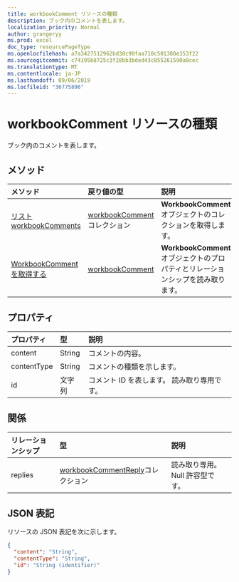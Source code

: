 ```yaml
---
title: workbookComment リソースの種類
description: ブック内のコメントを表します。
localization_priority: Normal
author: grangeryy
ms.prod: excel
doc_type: resourcePageType
ms.openlocfilehash: a7a3427512962bd38c90faa710c501380e353f22
ms.sourcegitcommit: c74195b8725c3f28bb3bded43c855261590a0cec
ms.translationtype: MT
ms.contentlocale: ja-JP
ms.lasthandoff: 09/06/2019
ms.locfileid: "36775896"
---
```

# <a name="workbookcomment-resource-type"></a>workbookComment リソースの種類

ブック内のコメントを表します。

## <a name="methods"></a>メソッド

| メソッド       | 戻り値の型 | 説明 |
|:-------------|:------------|:------------|
| [リスト workbookComments](../api/workbook-list-comments.md) | [workbookComment](workbookComment.md)コレクション | **WorkbookComment**オブジェクトのコレクションを取得します。 |
| [WorkbookComment を取得する](../api/workbookcomment-get.md) | [workbookComment](workbookcomment.md) | **WorkbookComment**オブジェクトのプロパティとリレーションシップを読み取ります。 |


## <a name="properties"></a>プロパティ

| プロパティ     | 型        | 説明 |
|:-------------|:------------|:------------|
|content|String|コメントの内容。|
|contentType|String|コメントの種類を示します。|
|id|文字列| コメント ID を表します。 読み取り専用です。|

## <a name="relationships"></a>関係

| リレーションシップ | 型        | 説明 |
|:-------------|:------------|:------------|
|replies|[workbookCommentReply](workbookcommentreply.md)コレクション| 読み取り専用。Null 許容型です。|

## <a name="json-representation"></a>JSON 表記

リソースの JSON 表記を次に示します。

<!-- {
  "blockType": "resource",
  "optionalProperties": [

  ],
  "@odata.type": "microsoft.graph.workbookComment",
  "baseType": "",
  "keyProperty": "id"
}-->

```json
{
  "content": "String",
  "contentType": "String",
  "id": "String (identifier)"
}
```

<!-- uuid: 16cd6b66-4b1a-43a1-adaf-3a886856ed98
2019-02-04 14:57:30 UTC -->
<!-- {
  "type": "#page.annotation",
  "description": "workbookComment resource",
  "keywords": "",
  "section": "documentation",
  "tocPath": ""
}-->
